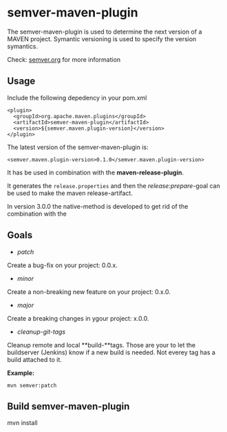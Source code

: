 
# semver-maven-plugin

The semver-maven-plugin is used to determine the next version of a MAVEN project. Symantic versioning is used to specify the version symantics.



Check: [semver.org](https://www.semver.org) for more information

## Usage

Include the following depedency in your pom.xml

```
<plugin>
  <groupId>org.apache.maven.plugins</groupId>
  <artifactId>semver-maven-plugin</artifactId>
  <version>${semver.maven.plugin-version}</version>
</plugin>
```

The latest version of the semver-maven-plugin is:

```
<semver.maven.plugin-version>0.1.0</semver.maven.plugin-version>
```

It has be used in combination with the **maven-release-plugin**. 

It generates the `release.properties` and then the *release:prepare*-goal can be used to make the maven release-artifact.
  
In version 3.0.0 the native-method is developed to get rid of the combination with the  

## Goals

* *patch*

Create a bug-fix on your project: 0.0.x. 

* *minor*

Create a non-breaking new feature on your project: 0.x.0.

* *major*

Create a breaking changes in ygour project: x.0.0.

* *cleanup-git-tags*

Cleanup remote and local **build-**tags. Those are your to let the buildserver (Jenkins) know if a new build is needed. Not everey tag has a build attached to it.

**Example:**

```mvn semver:patch```


## Build semver-maven-plugin

mvn install